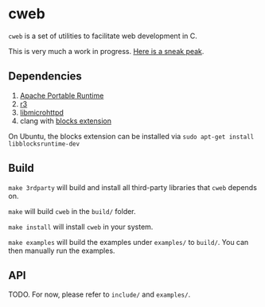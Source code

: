 # cweb

`cweb` is a set of utilities to facilitate web development in C.

This is very much a work in progress.  [Here is a sneak peak](examples/server.c).

## Dependencies

1. [Apache Portable Runtime](https://apr.apache.org/)
2. [r3](https://github.com/c9s/r3)
3. [libmicrohttpd](http://www.gnu.org/software/libmicrohttpd/)
4. clang with [blocks extension](http://en.wikipedia.org/wiki/Blocks_%28C_language_extension)

On Ubuntu, the blocks extension can be installed via `sudo apt-get install libblocksruntime-dev`

## Build

`make 3rdparty` will build and install all third-party libraries that `cweb` depends on.

`make` will build `cweb` in the `build/` folder.

`make install` will install `cweb` in your system.

`make examples` will build the examples under `examples/` to `build/`.  You can then manually run the examples.

## API

TODO.  For now, please refer to `include/` and `examples/`.

